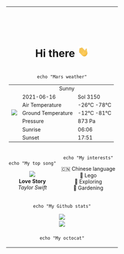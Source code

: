 <table>
<tbody>
<tr>
<td colspan="4">
    <code>
    <img style="margin-top: 30px" src="https://media-exp1.licdn.com/dms/image/C4E16AQEwKGU-QbqbCA/profile-displaybackgroundimage-shrink_350_1400/0/1516879220840?e=1628121600&v=beta&t=-DfOh36b11qXx1ngxfI-k0HNtsB3nZQipCE-_NLjp_M" alt="" width="100%">
    </code>
    <h1 align=center>
    Hi there 
    <img src="https://raw.githubusercontent.com/xbauquet/xbauquet/main/assets/hi.gif" width="30px">
    </h1>
</td>
</tr>

<tr></tr><!-- Mars forecasts  -->

<tr>
<td colspan="4">

<div align=center>

```shell
echo "Mars weather"
```

</div>

<table align=center>
<tr><td rowspan="16" colspan="2" align="center">
<img src="https://octocat-generator-assets.githubusercontent.com/my-octocat-1622654213885.png" width="200px">
</td></tr>
<tr></tr>
<tr><td colspan="2" align="center" >Sunny</td></tr>
<tr></tr>
<tr><td>2021-06-16</td><td>Sol 3150</td></tr>
<tr></tr>
<tr><td>Air Temperature</td><td>-26°C -78°C</td></tr>
<tr></tr>
<tr><td>Ground Temperature</td><td>-12°C -81°C</td></tr>
<tr></tr>
<tr><td>Pressure</td><td>873 Pa</td></tr>
<tr></tr>
<tr><td>Sunrise</td><td>06:06</td></tr>
<tr></tr>
<tr><td>Sunset</td><td>17:51</td></tr>

</table>
</td>
</tr>    

<tr></tr><!-- Hobbies  -->

<tr>
<td colspan="2">
<div align=center>

```shell
echo "My top song"
```

</div>
<div align=center> 
    <img src=https://i.scdn.co/image/ab67616d00001e0260cb9332e8c8c7d8e50854b3 width="60px">
    <div>
        <b>Love Story</b></br>
        <i>Taylor Swift</i>
    </div>
</div>

</td>
<td colspan="2">
<div align=center>

```shell
echo "My interests"
```

</div>
<div align=center>

🇨🇳 Chinese language<br>
🧱 Lego<br>
🚅 Exploring<br>
🌱 Gardening

</div>

</td>
</tr>

<tr></tr><!-- Github  -->

<tr>
<td colspan="4">    
<div align=center>


```shell
echo "My Github stats"
```

<img src="https://github-readme-stats.vercel.app/api?username=xbauquet&show_icons=true&theme=slateorange&count_private=true&custom_title=Github%20stats&hide_title=true&bg_color=FFFFFF00&hide_border=true">    
<br>
<img src="https://github-readme-stats.vercel.app/api/top-langs/?username=xbauquet&layout=compact&hide_title=true&bg_color=FFFFFF00&hide_border=true&text_color=FFFFFF">    

</div>    
</td>
</tr>

<tr></tr><!-- Octocat -->

<tr>
<td colspan="4">    
<div align=center>

```shell
echo "My octocat"
```


</div>    
</td>
</tr>


</tbody>
</table>
